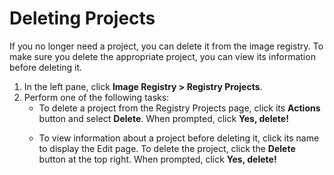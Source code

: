 # Deleting Projects

If you no longer need a project, you can delete it from the image registry. To make sure you delete the appropriate project, you can view its information before deleting it.
1. In the left pane, click **Image Registry > Registry Projects**.
2. Perform one of the following tasks:<ul><li>To delete a project from the Registry Projects page, click its **Actions** button and select **Delete**. When prompted, click **Yes, delete!**</ul></li> <ul><li>To view information about a project before deleting it, click its name to display the Edit page. To delete the project, click the **Delete** button at the top right. When prompted, click **Yes, delete!**</ul></li>
